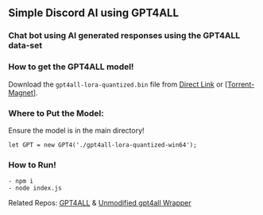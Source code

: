 ﻿## Simple Discord AI using GPT4ALL

### Chat bot using AI generated responses using the GPT4ALL data-set

### How to get the GPT4ALL model! 

Download the `gpt4all-lora-quantized.bin` file from [Direct Link](https://the-eye.eu/public/AI/models/nomic-ai/gpt4all/gpt4all-lora-quantized.bin) or [[Torrent-Magnet]](https://tinyurl.com/gpt4all-lora-quantized).

### Where to Put the Model:

Ensure the model is in the main directory! 

```
let GPT = new GPT4('./gpt4all-lora-quantized-win64'); 
```

### How to Run!
	- npm i 
	- node index.js


Related Repos: [GPT4ALL](https://github.com/nomic-ai/gpt4all) & [Unmodified gpt4all Wrapper](https://github.com/realrasengan/gpt4all-wrapper-js)
